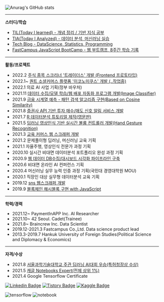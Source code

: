 ![Anurag's GitHub stats](https://github-readme-stats.vercel.app/api?username=sw-song&show_icons=true&theme=merko)

---
**스터디/학습**
- [TIL(Today I learned) - 개념 정리 / 기반 지식 공부](https://github.com/sw-song/TIL) 
- [TIA(Today I Analyzed) - 데이터 분석, 머신러닝 실습](https://github.com/sw-song/TIA) 
- [Tech Blog - DataScience, Statistics, Programming](https://songseungwon.tistory.com)
- [FastCampus JavaScript BootCamp - 웹 부트캠프, 8주간 학습 기록](https://github.com/sw-song/JavaScript_Bootcamp)

---
**활동/프로젝트**
- 2022.2 [주식 종목 스크리너 '트레이더스' 개발 (Frontend 프로토타입)](https://github.com/sw-song/Traiders)
- 2022.1~ [퀀트 소셜커머스 플랫폼 '이코노미쿠스' 개발 (..작업중)](https://github.com/economicus)
- 2022.1 의료 AI 사업 기획(정부 바우처)
- 2021.11 [데이터 수집/모델 학습/웹 배포 자동화 프로그램 개발(Image Classifier)](https://github.com/sw-song/Slic)
- 2021.9 [금융 시계열 예측 - 패턴 검색 알고리즘 구현(Based on Cosine Similarity)](https://github.com/sw-song/SPF)
- 2021.8 [증권사 API 기반 투자 매수/매도 신호 알림 서비스 개발](https://github.com/sw-song/kiwoom)
- 2021.7 [R 데이터분석 튜토리얼 제작(영문판)](https://github.com/sw-song/rbook)
- 2021.5 [딥러닝 영상인식 기반 실시간 볼륨 컨트롤러 개발(Hand Gesture Recognition)](https://github.com/sw-song/RealTime_Gesture_VolumeControl)
- 2021.3 [교육 커머스 웹 스크래퍼 개발](https://github.com/sw-song/KR_Tech_Edu_WebScraper)
- 2021.2 문제풀이형 딥러닝, 머신러닝 교육 기획
- 2021.1 자율주행, 영상인식 전문가 과정 기획
- 2020.10 실시간 비대면 데이터분석 포트폴리오 완성 과정 기획
- 2020.9 [웹 데이터 DB수집/대시보드 시각화 파이프라인 구축](https://github.com/sw-song/Tech-Trends-2020)
- 2020.6 비대면 온라인 AI 컨퍼런스 기획
- 2020.4 머신러닝 실무 능력 인증 과정 기획(국민대 경영대학원 MOU)
- 2020.1 직장인 대상 실무형 데이터분석 교육 기획
- 2019.12 [sns 웹스크래퍼 개발](https://github.com/sw-song/crawling)
- 2019.9 [블록체인 해시블록 구현 with JavaScript](https://github.com/sw-song/blockchainHash)

---
**학력/경력**
- 2021.12~ PaymentInAPP Inc. AI Researcher
- 2021.10~ 42 Seoul. Cadet(Trainee)
- 2021.8~ Braincrew Inc. Data Scientist
- 2019.12-2021.3 Fastcampus Co.,Ltd. Data science product lead
- 2013.3-2019.7 Hankuk University of Foreign Studies(Political Science and Diplomacy & Economics)

---
**자격/수상**
- 2021.8 [서울과학기술대학교 주관 딥러닝 AI대회 우승(특허청장상 수상)](https://github.com/sw-song/GAN_Project)
- 2021.5 [캐글 Notebooks Expert(전체 상위 1%)](https://www.kaggle.com/songseungwon)
- 2021.4 Google Tensorflow Certificate

[![Linkedin Badge](https://img.shields.io/badge/-LinkedIn-007DC1?style=rounde&logo=Linkedin&link=https://www.linkedin.com/in/seungwonsong/)](https://www.linkedin.com/in/seungwonsong/)
[![Tistory Badge](http://img.shields.io/badge/-Tistory-FF5E5B?style=round&logo=Telegraph&link=https://songseungwon.tistory.com)](https://songseungwon.tistory.com)
[![Kaggle Badge](https://img.shields.io/badge/-Kaggle-20BEFF?style=round&logo=Keras&logoColor=white&link=https://www.kaggle.com/songseungwon)](https://www.kaggle.com/songseungwon)

![tensorflow](https://api.accredible.com/v1/frontend/credential_website_embed_image/badge/32041855)
![notebook](https://road-to-kaggle-grandmaster.vercel.app/api/badges/songseungwon/notebook)
